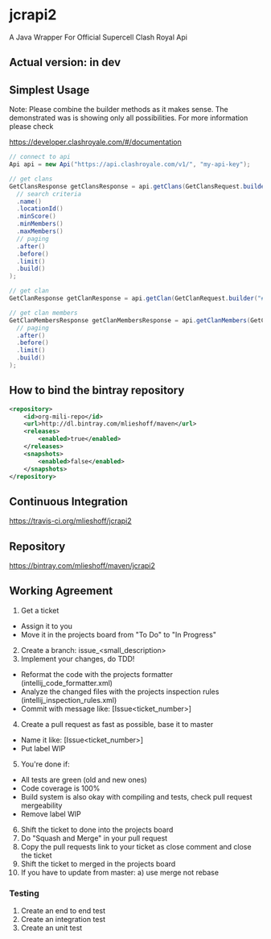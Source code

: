 # jcrapi2
A Java Wrapper For Official Supercell Clash Royal Api 

## Actual version: in dev

## Simplest Usage ##

Note: Please combine the builder methods as it makes sense. The demonstrated was is showing only all possibilities. 
For more information please check 

https://developer.clashroyale.com/#/documentation

```java
// connect to api
Api api = new Api("https://api.clashroyale.com/v1/", "my-api-key");
```

```java
// get clans
GetClansResponse getClansResponse = api.getClans(GetClansRequest.builder()
  // search criteria
  .name()
  .locationId()
  .minScore()
  .minMembers()
  .maxMembers()
  // paging
  .after()
  .before()
  .limit()
  .build()
);
```

```java
// get clan
GetClanResponse getClanResponse = api.getClan(GetClanRequest.builder("#RP88QQG").build());
```

```java
// get clan members
GetClanMembersResponse getClanMembersResponse = api.getClanMembers(GetClanMembersRequest.builder("#RP88QQG")
  // paging
  .after()
  .before()
  .limit()
  .build()
);
```

## How to bind the bintray repository ##

```xml
<repository>
    <id>org-mili-repo</id>
    <url>http://dl.bintray.com/mlieshoff/maven</url>
    <releases>
        <enabled>true</enabled>
    </releases>
    <snapshots>
        <enabled>false</enabled>
    </snapshots>
</repository>
```
## Continuous Integration ##

https://travis-ci.org/mlieshoff/jcrapi2

## Repository ##

https://bintray.com/mlieshoff/maven/jcrapi2

## Working Agreement

1. Get a ticket
* Assign it to you
* Move it in the projects board from "To Do" to "In Progress" 
2. Create a branch: issue<ticket number>_<small_description>
3. Implement your changes, do TDD!
* Reformat the code with the projects formatter (intellij_code_formatter.xml)
* Analyze the changed files with the projects inspection rules (intellij_inspection_rules.xml)
* Commit with message like: [Issue<ticket_number>] <your message>
4. Create a pull request as fast as possible, base it to master
* Name it like: [Issue<ticket_number>] <your message>
* Put label WIP
5. You're done if:
* All tests are green (old and new ones)
* Code coverage is 100%
* Build system is also okay with compiling and tests, check pull request mergeability
* Remove label WIP
6. Shift the ticket to done into the projects board
7. Do "Squash and Merge" in your pull request
8. Copy the pull requests link to your ticket as close comment and close the ticket
9. Shift the ticket to merged in the projects board
10. If you have to update from master:
a) use merge not rebase

### Testing
1. Create an end to end test
2. Create an integration test
3. Create an unit test